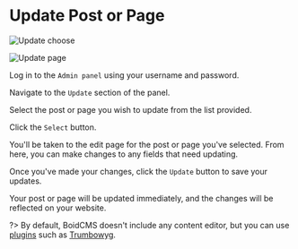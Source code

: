 # Update Post or Page

![Update choose](https://boidcms.github.io/_media/updatechoose.png)   

![Update page](https://boidcms.github.io/_media/update.png)

Log in to the `Admin panel` using your username and password.

Navigate to the `Update` section of the panel.

Select the post or page you wish to update from the list provided.

Click the `Select` button.

You'll be taken to the edit page for the post or page you've selected. From here, you can make changes to any fields that need updating.

Once you've made your changes, click the `Update` button to save your updates.

Your post or page will be updated immediately, and the changes will be reflected on your website.


?> By default, BoidCMS doesn't include any content editor, but you can use [plugins](plugins/) such as [Trumbowyg](https://github.com/BoidCMS/trumbowyg).

